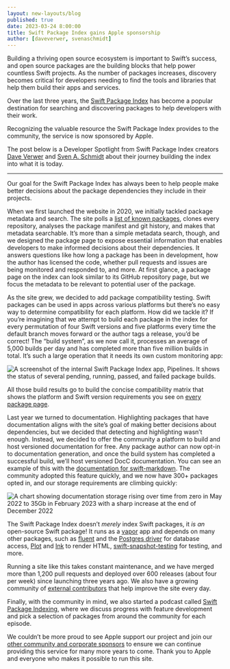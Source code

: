 ```yaml
---
layout: new-layouts/blog
published: true
date: 2023-03-24 8:00:00
title: Swift Package Index gains Apple sponsorship
author: [daveverwer, svenaschmidt]
---
```


Building a thriving open source ecosystem is important to Swift’s success, and open source packages are the building blocks that help power countless Swift projects. As the number of packages increases, discovery becomes critical for developers needing to find the tools and libraries that help them build their apps and services.

Over the last three years, the [Swift Package Index](https://swiftpackageindex.com) has become a popular destination for searching and discovering packages to help developers with their work.

Recognizing the valuable resource the Swift Package Index provides to the community, the service is now sponsored by Apple.

The post below is a Developer Spotlight from Swift Package Index creators [Dave Verwer](https://daveverwer.com) and [Sven A. Schmidt](https://mastodon.social/@finestructure) about their journey building the index into what it is today.

***

Our goal for the Swift Package Index has always been to help people make better decisions about the package dependencies they include in their projects.

When we first launched the website in 2020, we initially tackled package metadata and search. The site polls a [list of known packages](https://github.com/SwiftPackageIndex/PackageList/blob/main/packages.json), clones every repository, analyses the package manifest and git history, and makes that metadata searchable. It’s more than a simple metadata search, though, and we designed the package page to expose essential information that enables developers to make informed decisions about their dependencies. It answers questions like how long a package has been in development, how the author has licensed the code, whether pull requests and issues are being monitored and responded to, and more. At first glance, a package page on the index can look similar to its GitHub repository page, but we focus the metadata to be relevant to potential user of the package.

As the site grew, we decided to add package compatibility testing. Swift packages can be used in apps across various platforms but there’s no easy way to determine compatibility for each platform. How did we tackle it? If you’re imagining that we attempt to build each package in the index for every permutation of four Swift versions and five platforms every time the default branch moves forward or the author tags a release, you’d be correct! The “build system”, as we now call it, processes an average of 5,000 builds per day and has completed more than five million builds in total. It’s such a large operation that it needs its own custom monitoring app:

![A screenshot of the internal Swift Package Index app, Pipelines. It shows the status of several pending, running, passed, and failed package builds.](/assets/images/swift-package-index-developer-spotlight-blog/pipelines-app.png)

All those build results go to build the concise compatibility matrix that shows the platform and Swift version requirements you see on [every package page](https://swiftpackageindex.com/swiftlang/swift-markdown).

Last year we turned to documentation. Highlighting packages that have documentation aligns with the site’s goal of making better decisions about dependencies, but we decided that detecting and highlighting wasn’t enough. Instead, we decided to offer the community a platform to build and host versioned documentation for free. Any package author can now opt-in to documentation generation, and once the build system has completed a successful build, we’ll host versioned DocC documentation. You can see an example of this with the [documentation for swift-markdown](https://swiftpackageindex.com/swiftlang/swift-markdown/documentation). The community adopted this feature quickly, and we now have 300+ packages opted in, and our storage requirements are climbing quickly:

![A chart showing documentation storage rising over time from zero in May 2022 to 35Gb in February 2023 with a sharp increase at the end of December 2022](/assets/images/swift-package-index-developer-spotlight-blog/docc-storage-growth.png)

The Swift Package Index doesn’t *merely* index Swift packages, it *is an* open-source Swift package! It runs as a [vapor](https://swiftpackageindex.com/vapor/vapor) app and depends on many other packages, such as [fluent](https://swiftpackageindex.com/vapor/fluent) and the [Postgres driver](https://swiftpackageindex.com/vapor/fluent-postgres-driver) for database access, [Plot](https://swiftpackageindex.com/JohnSundell/Plot) and [Ink](https://swiftpackageindex.com/JohnSundell/Ink) to render HTML, [swift-snapshot-testing](https://swiftpackageindex.com/pointfreeco/swift-snapshot-testing) for testing, and more.

Running a site like this takes constant maintenance, and we have merged more than 1,200 pull requests and deployed over 600 releases (about four per week) since launching three years ago. We also have a growing community of [external contributors](https://github.com/SwiftPackageIndex/SwiftPackageIndex-Server/graphs/contributors) that help improve the site every day.

Finally, with the community in mind, we also started a podcast called [Swift Package Indexing](https://swiftpackageindexing.transistor.fm), where we discuss progress with feature development and pick a selection of packages from around the community for each episode.

We couldn’t be more proud to see Apple support our project and join our [other community and corporate sponsors](https://swiftpackageindex.com/supporters) to ensure we can continue providing this service for many more years to come. Thank you to Apple and everyone who makes it possible to run this site.
